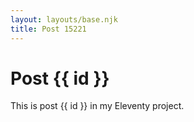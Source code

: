 ```yaml
---
layout: layouts/base.njk
title: Post 15221
---
```


# Post {{ id }}

This is post {{ id }} in my Eleventy project.
